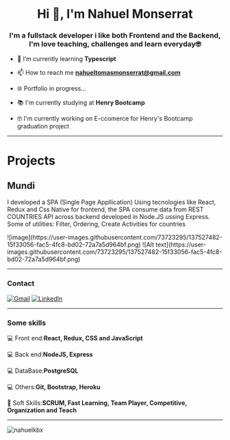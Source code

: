 <h1 align="center">Hi 👋, I'm Nahuel Monserrat</h1>
<h3 align="center">I'm a fullstack developer i like both Frontend and the Backend,  I'm love teaching, challenges and learn everyday🤓</h3>



- 🌱 I’m currently learning **Typescript**

- 📫 How to reach me **nahueltomasmonserrat@gmail.com**

- 🌐 Portfolio in progress...

- 📚  I'm currently studying at **Henry Bootcamp**

- 🤓 I'm currently working on E-ccomerce for Henry's Bootcamp graduation project

---
<h1 aling="center"> Projects </h1>
<h2 aling="left"> Mundi </h2>
<p>I developed a SPA (Single Page Appllication) Using tecnologies like React, Redux and Css Native for frontend, the SPA consume data from REST COUNTRIES API across backend developed in Node.JS ussing Express.
Some of utilities: Filter, Ordering, Create Activities for countries
</p>
![image](https://user-images.githubusercontent.com/73723295/137527482-15f33056-fac5-4fc8-bd02-72a7a5d964bf.png)
![Alt text](https://user-images.githubusercontent.com/73723295/137527482-15f33056-fac5-4fc8-bd02-72a7a5d964bf.png)

---

<h3 align="left">Contact</h3>

[![Gmail](https://img.shields.io/badge/-GMAIL-D14836?style=for-the-badge&logo=gmail&logoColor=white)](mailto:nahueltomasmonserrat@gmail.com)
[![LinkedIn](https://img.shields.io/badge/-LINKEDIN-0077B5?style=for-the-badge&logo=linkedin&logoColor=white)](https://www.linkedin.com/in/https://www.linkedin.com/in/nahuelmonserrat//)

---

<h3 align="left">Some skills</h3>

💻 Front end:**React, Redux, CSS and JavaScript** 

💻 Back end:**NodeJS, Express** 

💻 DataBase:**PostgreSQL**

💻 Others:**Git, Bootstrap, Heroku**

🤝 Soft Skills:**SCRUM, Fast Learning, Team Player, Competitive, Organization and Teach**

---


<p><img align="center" src="https://github-readme-streak-stats.herokuapp.com/?user=nahuelkbx&" alt="nahuelkbx" /></p>





